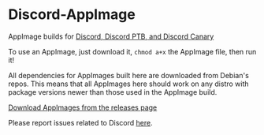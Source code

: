 # Discord-AppImage
AppImage builds for [Discord, Discord PTB, and Discord Canary](https://discordapp.com)

To use an AppImage, just download it, `chmod a+x` the AppImage file, then run it!

All dependencies for AppImages built here are downloaded from Debian's repos.  This means that all AppImages here should work on any distro with package versions newer than those used in the AppImage build.

[Download AppImages from the releases page](https://github.com/simoniz0r/Discord-AppImage/releases)

Please report issues related to Discord [here](https://github.com/crmarsh/discord-linux-bugs/issues).

